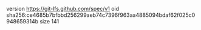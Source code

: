 version https://git-lfs.github.com/spec/v1
oid sha256:ce4685b7bfbbd256299aeb74c7396f963aa4885094bdaf62f025c0948659314b
size 141
